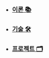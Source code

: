 

#   

* ### [이론 📚](https://github.com/mingeun2154/CS#%EC%9D%B4%EB%A1%A0computer-science-)  
* ### [기술 🛠](https://github.com/mingeun2154/skill#%EA%B8%B0%EC%88%A0-)
* ### [프로젝트 🗂](https://github.com/mingeun2154/project)


<!---
mingeun2154/mingeun2154 is a ✨ special ✨ repository because its `README.md` (this file) appears on your GitHub profile.
You can click the Preview link to take a look at your changes.
--->
